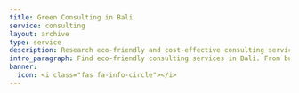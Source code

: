 ```yaml
---
title: Green Consulting in Bali
service: consulting
layout: archive
type: service
description: Research eco-friendly and cost-effective consulting services in Bali with our free green business directory.
intro_paragraph: Find eco-friendly consulting services in Bali. From business consulting, to research opportunities, to international cooperation, we can help you find the green information you're seeking!
banner:
  icon: <i class="fas fa-info-circle"></i>
---
```

